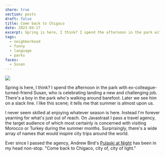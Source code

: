 ```yaml
---
share: true
section: posts
draft: false
title: Come back to Chigaco
date: 2023-04-17
excerpt: Spring is here, I think? I spend the afternoon in the park with ex-colleague-turned-friend Susan, who is celebrating landing a new and challenging job. There's a boy in the park who's walking around barefoot. Later we see him on a zipline. I like this scene; it tells me that summer is almost upon us.
tags:
  - neighborhood
  - funny
  - language
  - parks
faces:
  - Susan
---
```



![](https://res.cloudinary.com/dbi2zounq/image/upload/v1681746974/2023-04-17_hcdwmk.jpg)

Spring is here, I think? I spend the afternoon in the park with ex-colleague-turned-friend Susan, who is celebrating landing a new and challenging job. There's a boy in the park who's walking around barefoot. Later we see him on a slack line. I like this scene; it tells me that summer is almost upon us.

I never seem skilled at enjoying whatever season is here. Instead I'm forever yearning for what's just out of reach. On Javastraat I pass a travel agency, the target audience of which most certainly is concerned with visiting Morocco or Turkey during the summer months. Surprisingly, there's a wide array of names that would inspire city trips around the world.

Ever since I passed the agency, Andrew Bird's [Pulaski at Night](https://www.youtube.com/watch?v=oecHq2neweA) has been in my head non-stop. "Come back to Chigaco, city of, city of light."